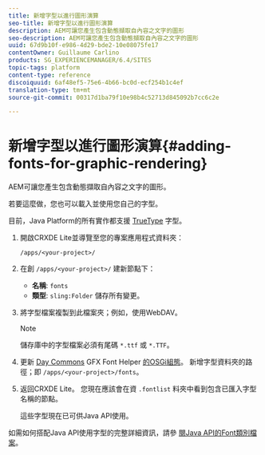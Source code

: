 ```yaml
---
title: 新增字型以進行圖形演算
seo-title: 新增字型以進行圖形演算
description: AEM可讓您產生包含動態擷取自內容之文字的圖形
seo-description: AEM可讓您產生包含動態擷取自內容之文字的圖形
uuid: 67d9b10f-e986-4d29-bde2-10e08075fe17
contentOwner: Guillaume Carlino
products: SG_EXPERIENCEMANAGER/6.4/SITES
topic-tags: platform
content-type: reference
discoiquuid: 6af48ef5-75e6-4b66-bc0d-ecf254b1c4ef
translation-type: tm+mt
source-git-commit: 00317d1ba79f10e98b4c52713d845092b7cc6c2e

---
```



# 新增字型以進行圖形演算{#adding-fonts-for-graphic-rendering}

AEM可讓您產生包含動態擷取自內容之文字的圖形。

若要這麼做，您也可以載入並使用您自己的字型。

目前，Java Platform的所有實作都支援 [TrueType](https://en.wikipedia.org/wiki/Truetype) 字型。

1. 開啟CRXDE Lite並導覽至您的專案應用程式資料夾：

   `/apps/<your-project>/`

1. 在創 `/apps/<your-project>/` 建新節點下：

   * **名稱**: `fonts`
   * **類型**: `sling:Folder`
   儲存所有變更。

1. 將字型檔案複製到此檔案夾；例如，使用WebDAV。

   >[!NOTE]
   >
   >儲存庫中的字型檔案必須有尾碼 `*.ttf` 或 `*.TTF`。

1. 更新 [Day Commons](/help/sites-deploying/configuring-osgi.md) GFX Font Helper [的OSGi組態](/help/sites-deploying/osgi-configuration-settings.md)。 新增字型資料夾的路徑；即 `/apps/<your-project>/fonts`。

1. 返回CRXDE Lite。 您現在應該會在資 `.fontlist` 料夾中看到包含已匯入字型名稱的節點。

   這些字型現在已可供Java API使用。

如需如何搭配Java API使用字型的完整詳細資訊，請參 [閱Java API的Font類別檔案](https://download.oracle.com/javase/6/docs/api/java/awt/Font.html)。

